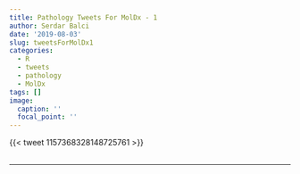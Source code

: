 ```yaml
---
title: Pathology Tweets For MolDx - 1
author: Serdar Balci
date: '2019-08-03'
slug: tweetsForMolDx1
categories:
  - R
  - tweets
  - pathology
  - MolDx
tags: []
image:
  caption: ''
  focal_point: ''
---
```



{{< tweet 1157368328148725761 >}}
<br>
<br>
<hr>
